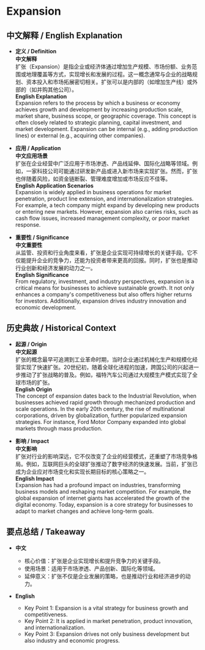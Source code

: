 # Expansion

## 中文解释 / English Explanation

* **定义 / Definition**  
  **中文解释**  
  扩张（Expansion）是指企业或经济体通过增加生产规模、市场份额、业务范围或地理覆盖等方式，实现增长和发展的过程。这一概念通常与企业的战略规划、资本投入和市场拓展密切相关。扩张可以是内部的（如增加生产线）或外部的（如并购其他公司）。  
  **English Explanation**  
  Expansion refers to the process by which a business or economy achieves growth and development by increasing production scale, market share, business scope, or geographic coverage. This concept is often closely related to strategic planning, capital investment, and market development. Expansion can be internal (e.g., adding production lines) or external (e.g., acquiring other companies).

* **应用 / Application**  
  **中文应用场景**  
  扩张在企业经营中广泛应用于市场渗透、产品线延伸、国际化战略等领域。例如，一家科技公司可能通过研发新产品或进入新市场来实现扩张。然而，扩张也伴随着风险，如资金链断裂、管理难度增加或市场反应不佳等。  
  **English Application Scenarios**  
  Expansion is widely applied in business operations for market penetration, product line extension, and internationalization strategies. For example, a tech company might expand by developing new products or entering new markets. However, expansion also carries risks, such as cash flow issues, increased management complexity, or poor market response.

* **重要性 / Significance**  
  **中文重要性**  
  从监管、投资和行业角度来看，扩张是企业实现可持续增长的关键手段。它不仅能提升企业的竞争力，还能为投资者带来更高的回报。同时，扩张也是推动行业创新和经济发展的动力之一。  
  **English Significance**  
  From regulatory, investment, and industry perspectives, expansion is a critical means for businesses to achieve sustainable growth. It not only enhances a company's competitiveness but also offers higher returns for investors. Additionally, expansion drives industry innovation and economic development.

## 历史典故 / Historical Context

* **起源 / Origin**  
  **中文起源**  
  扩张的概念最早可追溯到工业革命时期，当时企业通过机械化生产和规模化经营实现了快速扩张。20世纪初，随着全球化进程的加速，跨国公司的兴起进一步推动了扩张战略的普及。例如，福特汽车公司通过大规模生产模式实现了全球市场的扩张。  
  **English Origin**  
  The concept of expansion dates back to the Industrial Revolution, when businesses achieved rapid growth through mechanized production and scale operations. In the early 20th century, the rise of multinational corporations, driven by globalization, further popularized expansion strategies. For instance, Ford Motor Company expanded into global markets through mass production.

* **影响 / Impact**  
  **中文影响**  
  扩张对行业的影响深远，它不仅改变了企业的经营模式，还重塑了市场竞争格局。例如，互联网巨头的全球扩张推动了数字经济的快速发展。当前，扩张已成为企业应对市场变化和实现长期目标的核心策略之一。  
  **English Impact**  
  Expansion has had a profound impact on industries, transforming business models and reshaping market competition. For example, the global expansion of internet giants has accelerated the growth of the digital economy. Today, expansion is a core strategy for businesses to adapt to market changes and achieve long-term goals.

## 要点总结 / Takeaway

* **中文**  
  - 核心价值：扩张是企业实现增长和提升竞争力的关键手段。  
  - 使用场景：适用于市场渗透、产品创新、国际化等领域。  
  - 延伸意义：扩张不仅是企业发展的策略，也是推动行业和经济进步的动力。  

* **English**  
  - Key Point 1: Expansion is a vital strategy for business growth and competitiveness.  
  - Key Point 2: It is applied in market penetration, product innovation, and internationalization.  
  - Key Point 3: Expansion drives not only business development but also industry and economic progress.